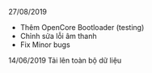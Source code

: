 27/08/2019
- Thêm OpenCore Bootloader (testing)
- Chỉnh sửa lỗi âm thanh
- Fix Minor bugs

14/06/2019
Tải lên toàn bộ dữ liệu
